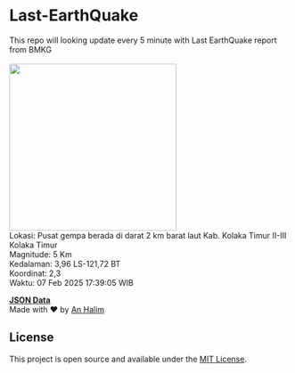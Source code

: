 # Last-EarthQuake
This repo will looking update every 5 minute with Last EarthQuake report from BMKG
<br>
<br>
<img src="undefined" width="300"/>
<br>
Lokasi: Pusat gempa berada di darat 2 km barat laut Kab. Kolaka Timur  II-III Kolaka Timur <br>
Magnitude: 5 Km <br>
Kedalaman: 3,96 LS-121,72 BT <br>
Koordinat: 2,3 <br>
Waktu: 07 Feb 2025 17:39:05 WIB <br>

<a href="./data/data.json">**JSON Data**</a>
<br>
Made with ❤️ by <a href="https://github.com/an-halim">An Halim</a>
## License

This project is open source and available under the [MIT License](LICENSE).
